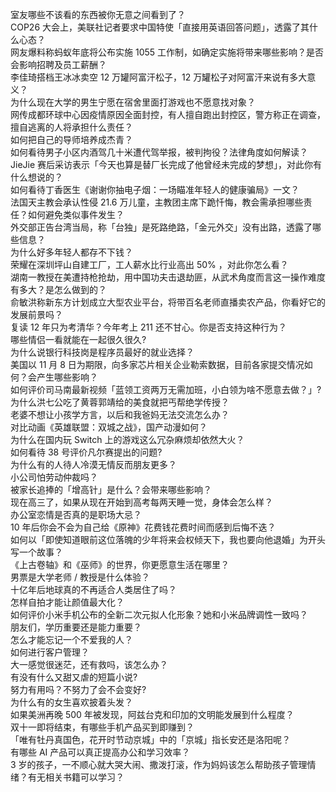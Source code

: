 室友哪些不该看的东西被你无意之间看到了？  
COP26 大会上，美联社记者要求中国特使「直接用英语回答问题」，透露了其什么心态？  
网友爆料称蚂蚁年底将公布实施 1055 工作制，如确定实施将带来哪些影响？是否会影响招聘及员工薪酬？  
李佳琦搭档王冰冰卖空 12 万罐阿富汗松子，12 万罐松子对阿富汗来说有多大意义？  
为什么现在大学的男生宁愿在宿舍里面打游戏也不愿意找对象？  
网传成都环球中心因疫情原因全面封控，有人擅自跑出封控区，警方称正在调查，擅自逃离的人将承担什么责任？  
如何把自己的导师培养成杰青？  
如何看待男子小区内酒驾几十米遭代驾举报，被判拘役？法律角度如何解读？  
JieJie 赛后采访表示「今天也算是替厂长完成了他曾经未完成的梦想」，对此你有什么想说的？  
如何看待丁香医生《谢谢你抽电子烟：一场瞄准年轻人的健康骗局》一文？  
法国天主教会承认性侵 21.6 万儿童，主教团主席下跪忏悔，教会需承担哪些责任？如何避免类似事件发生？  
外交部正告台湾当局，称「台独」是死路绝路，「金元外交」没有出路，透露了哪些信息？  
为什么好多年轻人都存不下钱？  
荣耀在深圳坪山自建工厂，工人薪水比行业高出 50% ，对此你怎么看？  
湖南一教授在美遭持枪抢劫，用中国功夫击退劫匪，从武术角度而言这一操作难度有多大？是怎么做到的？  
俞敏洪称新东方计划成立大型农业平台，将带百名老师直播卖农产品，你看好它的发展前景吗？  
复读 12 年只为考清华？今年考上 211 还不甘心。你是否支持这种行为？  
哪些情侣一看就能在一起很久很久?  
为什么说银行科技岗是程序员最好的就业选择？  
美国以 11 月 8 日为期限，向多家芯片相关企业勒索数据，目前各家提交情况如何？会产生哪些影响？  
如何评价司马南最新视频「蓝领工资两万无需加班，小白领为啥不愿意去做？」?  
为什么洪七公吃了黄蓉郭靖给的美食就把丐帮绝学传授？  
老婆不想让小孩学方言，以后和我爸妈无法交流怎么办？  
对比动画《英雄联盟：双城之战》，国产动漫如何？  
为什么在国内玩 Switch 上的游戏这么冗杂麻烦却依然大火？  
如何看待 38 号评价凡尔赛提出的问题?  
为什么有的人待人冷漠无情反而朋友更多？  
小公司怕劳动仲裁吗？  
被家长追捧的「增高针」是什么？会带来哪些影响？  
现在高三了，如果从现在开始到高考每两天睡一觉，身体会怎么样？  
办公室恋情是否真的是职场大忌？  
10 年后你会不会为自己给《原神》花费钱花费时间而感到后悔不迭？  
如何以「即使知道眼前这位落魄的少年将来会权倾天下，我也要向他退婚」为开头写一个故事？  
《上古卷轴》和《巫师》的世界，你更愿意生活在哪里？  
男票是大学老师 / 教授是什么体验？  
十亿年后地球真的不再适合人类居住了吗？  
怎样自拍才能让颜值最大化？  
如何评价小米手机公布的全新二次元拟人化形象？她和小米品牌调性一致吗？  
朋友们，学历重要还是能力重要？  
怎么才能忘记一个不爱我的人？  
如何进行客户管理？  
大一感觉很迷茫，还有救吗，该怎么办？  
有没有什么又甜又虐的短篇小说?  
努力有用吗？不努力了会不会变好?  
为什么有的女生喜欢披着头发？  
如果美洲再晚 500 年被发现，阿兹台克和印加的文明能发展到什么程度？  
双十一即将结束，有哪些手机产品买到即赚到？  
「唯有牡丹真国色，花开时节动京城」中的「京城」指长安还是洛阳呢？  
有哪些 AI 产品可以真正提高办公和学习效率？  
3 岁的孩子，一不顺心就大哭大闹、撒泼打滚，作为妈妈该怎么帮助孩子管理情绪？有无相关书籍可以学习？  
